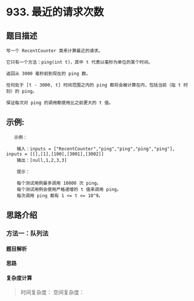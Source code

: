 #  933. 最近的请求次数

## 题目描述

    写一个 RecentCounter 类来计算最近的请求。

    它只有一个方法：ping(int t)，其中 t 代表以毫秒为单位的某个时间。

    返回从 3000 毫秒前到现在的 ping 数。

    任何处于 [t - 3000, t] 时间范围之内的 ping 都将会被计算在内，包括当前（指 t 时刻）的 ping。

    保证每次对 ping 的调用都使用比之前更大的 t 值。


## 示例:
```
   示例：

    输入：inputs = ["RecentCounter","ping","ping","ping","ping"], inputs = [[],[1],[100],[3001],[3002]]
    输出：[null,1,2,3,3]
     
    提示：

    每个测试用例最多调用 10000 次 ping。
    每个测试用例会使用严格递增的 t 值来调用 ping。
    每次调用 ping 都有 1 <= t <= 10^9。
```

## 思路介绍

### 方法一：队列法

#### 题目解析


#### 思路


#### 复杂度计算

> 时间复杂度： 
> 空间复杂度：

